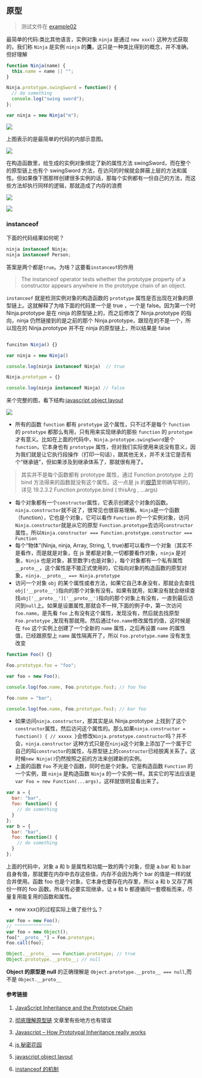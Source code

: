 ## 原型

> 测试文件在 [example02](../src/example02.html)

最简单的代码:类比其他语言，实例对象 `ninja` 是通过 `new xxx()` 这种方式获取的，我们称 `Ninja` 是实例 `ninja` 的**类**，这只是一种类比得到的概念，并不准确，但好理解

```js
function Ninja(name) {
  this.name = name || "";
}

Ninja.prototype.swingSword = function() {
  // do something
  console.log("swing sword");
};

var ninja = new Ninja("m");
```

![](../imgs/img1.jpg)

上图表示的是最简单的代码的内部示意图。

![](../imgs/img2.jpg)

在构造函数里，给生成的实例对象绑定了新的属性方法 swingSword，而在整个的原型链上也有个 swingSword 方法，在访问的时候就会屏蔽上层的方法和属性。但如果像下图那样创建很多实例的话，那每个实例都有一份自己的方法，而这些方法却执行同样的逻辑，那就造成了内存的浪费

![](../imgs/img3.jpg)

![](../imgs/img4.jpg)

### instanceof

下面的代码结果如何呢？

```js
ninja instanceof Ninja;
ninja instanceof Person;
```

答案是两个都是`true`。为啥？这要看`instanceof`的作用

> The instanceof operator tests whether the prototype property of a constructor appears anywhere in the prototype chain of an object.

`instanceof` 就是检测实例对象的构造函数的 `prototype` 属性是否出现在对象的原型链上。这就解释了为啥下面的代码里一个是 true ，一个是 false。因为第一个时 Ninja.prototype 是在 ninja 的原型链上的，而之后修改了 Ninja.prototype 的指向，ninja 仍然链接到的是之前的那个 Ninja.prototype，跟现在的不是一个，所以现在的 Ninja.prototype 并不在 ninja 的原型链上，所以结果是 false

```js

funciton Ninja() {}

var ninja = new Ninja()

console.log(ninja instanceof Ninja)  // true

Ninja.prototype = {}

console.log(ninja instanceof Ninja) // false

```

来个完整的图，看下结构:[javascript object layout](http://www.mollypages.org/tutorials/js.mp)

![](../imgs/jsobj.jpg)

- 所有的函数 `function` 都有 `prototype` 这个属性，只不过不是每个 `function` 的 `prototype` 都那么有用，只有用来实现继承的那些 `function` 的 `prototype` 才有意义。比如在上面的代码中，`Ninja.prototype.swingSword`是个 `function`，它本身也有 `prototype` 属性，但对我们实际使用来说没有意义，因为我们就是让它执行段操作（打印一句话），跟其他无关，并不关注它是否有个“继承链”，但如果涉及到继承体系了，那就很有用了。

> 其实并不是每个函数都有 prototype 属性，通过 Function.prototype 上的 bind 方法得来的函数就没有这个属性。这一点是 js 的[规范](http://www.ecma-international.org/ecma-262/6.0/)里明确写明的，详见 19.2.3.2 Function.prototype.bind ( thisArg , ...args)

- 每个对象都有一个`constructor`属性，它表示创建这个对象的函数。`ninja.constructor`就不说了，很常见也很容易理解。`Ninja`是一个函数（function），它也是个对象，它可以看作 `Function` 的一个实例对象，访问 `Ninja.constructor`就是从它的原型 `Function.prototype`去访问`constructor`属性，所以`Ninja.constructor === Function.prototype.constructor === Function`
- 每个“物体”(Ninja, ninja, Array, String, 1, true)都可以看作一个对象（其实不是看作，而是就是对象，在 js 里都是对象,一切都要看作对象，`ninja` 是对象，`Ninja` 也是对象，甚至数字`1`也是对象），每个对象都有一个私有属性 `__proto__`，这个属性是不能正式使用的，它指向对象的构造函数的原型对象，`ninja.__proto__ ==> Ninja.prototype`
- 访问一个对象 `obj` 的某个属性或者方法，如果它自己本身没有，那就会去查找`obj['__proto__']`指向的那个对象有没有。如果有就用，如果没有就会继续查找`obj['__proto__']['__proto__']`指向的那个对象上有没有，一直到最后访问到`null`上。如果是设置属性,那就会不一样,下面的例子中，第一次访问 `foo.name`，是先看 `foo` 上有没有这个属性，发现没有，然后就去找原型 `Foo.prototype` ,发现有那就用。然后通过`foo.name`修改属性的值，这时候是在 `foo` 这个实例上创建了一个全新的 `name` 属性，之后再设置 `name` 的属性值，已经跟原型上 `name` 属性隔离开了，所以 `Foo.prototype.name` 没有发生改变

```js
function Foo() {}

Foo.prototype.foo = "foo";

var foo = new Foo();

console.log(foo.name, Foo.prototype.foo); // foo foo

foo.name = "bar";

console.log(foo.name, Foo.prototype.foo); // bar foo
```

- 如果访问`ninja.constructor`，那其实是从 Ninja.prototype 上找到了这个`constructor`属性，然后访问这个属性的。那么如果`ninja.constructor = function() { // xxxxx }`会修改`Ninja.prototype.constructor`吗？并不会，`ninja.constructor` 这种方式只是在`ninja`这个对象上添加了一个属于它自己的叫`constructor`的属性，与原型链上的`constructor`已经脱离关系了。这时候`new Ninja()`仍然按照之前的方法来创建新的实例。
- 上面的函数 `Foo` 不光是个函数，同时也是个对象。它是构造函数 `Function` 的一个实例，跟 `ninja` 是构造函数 `Ninja` 的一个实例一样。其实它的写法应该是 `var Foo = new Function(...args)`，这样就很明显看出来了。

```js
var a = {
  bar: "bar",
  foo: function() {
    // do something
  }
};
var b = {
  bar: "bar",
  foo: function() {
    // do something
  }
};
```

上面的代码中，对象 a 和 b 是属性和功能一致的两个对象，但是 a.bar 和 b.bar 自身有值，那就要在内存中去存这些值，内存不会因为两个 bar 的值是一样的就合并使用。函数 foo 也是个对象，它本身也要存在内存里，所以 a 和 b 又存了两份一样的 foo 函数。所以有必要实现继承，让 a 和 b 都遵循同一套模板而来，尽量复用能复用的函数和属性。

- new xxx()的过程实际上做了些什么？

```js
var foo = new Foo();
// ^^^^^^^^^^^^^^
var foo = new Object();
foo["__proto__"] = Foo.prototype;
Foo.call(foo);
```

```js
Object.__proto__ === Function.prototype; // true
Object.prototype.__proto__; // null
```

**Object 的原型是 null** 的正确理解是 `Object.prototype.__proto__ === null`,而不是 `Object.__proto__`

#### 参考链接

1. [JavaScript Inheritance and the Prototype Chain](https://tylermcginnis.com/javascript-inheritance-and-the-prototype-chain/)

2. [彻底理解原型链](https://www.cnblogs.com/wilber2013/p/4924309.html) 文章里有些地方也有错误

3. [Javascript – How Prototypal Inheritance really works](http://blog.vjeux.com/2011/javascript/how-prototypal-inheritance-really-works.html)

4. [js 秘密花园](http://bonsaiden.github.io/JavaScript-Garden/zh/)

5. [javascript object layout](http://www.mollypages.org/tutorials/js.mp)

6. [instanceof 的机制](https://www.ibm.com/developerworks/cn/web/1306_jiangjj_jsinstanceof/index.html)
